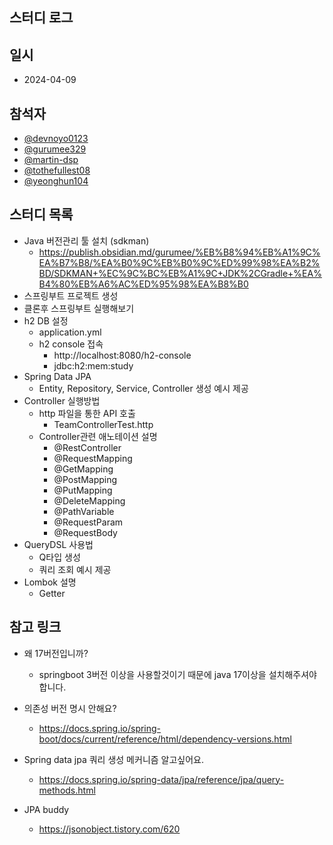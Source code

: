 ## 스터디 로그

## 일시
- 2024-04-09

## 참석자
- [@devnoyo0123](https://github.com/devnoyo0123)
- [@gurumee329](https://github.com/gurumee329)
- [@martin-dsp](https://github.com/martin-dsp)
- [@tothefullest08](https://github.com/tothefullest08)
- [@yeonghun104](https://github.com/yeonghun104)

## 스터디 목록
- Java 버전관리 툴 설치 (sdkman)
  - https://publish.obsidian.md/gurumee/%EB%B8%94%EB%A1%9C%EA%B7%B8/%EA%B0%9C%EB%B0%9C%ED%99%98%EA%B2%BD/SDKMAN+%EC%9C%BC%EB%A1%9C+JDK%2CGradle+%EA%B4%80%EB%A6%AC%ED%95%98%EA%B8%B0
- 스프링부트 프로젝트 생성
- 클론후 스프링부트 실행해보기
- h2 DB 설정
  - application.yml
  - h2 console 접속
    - http://localhost:8080/h2-console
    - jdbc:h2:mem:study
- Spring Data JPA 
  - Entity, Repository, Service, Controller 생성 예시 제공
- Controller 실행방법
  - http 파일을 통한 API 호출
    - TeamControllerTest.http
  - Controller관련 애노테이션 설명
    - @RestController
    - @RequestMapping
    - @GetMapping
    - @PostMapping
    - @PutMapping
    - @DeleteMapping
    - @PathVariable
    - @RequestParam
    - @RequestBody
- QueryDSL 사용법
  - Q타입 생성
  - 쿼리 조회 예시 제공
- Lombok 설명
  - Getter

## 참고 링크
- 왜 17버전입니까?
  - springboot 3버전 이상을 사용할것이기 때문에 java 17이상을 설치해주셔야합니다.
- 의존성 버전 명시 안해요?
  - https://docs.spring.io/spring-boot/docs/current/reference/html/dependency-versions.html
- Spring data jpa 쿼리 생성 메커니즘 알고싶어요.
  - https://docs.spring.io/spring-data/jpa/reference/jpa/query-methods.html

- JPA buddy
  - https://jsonobject.tistory.com/620
